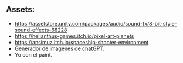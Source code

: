## Assets:

-  https://assetstore.unity.com/packages/audio/sound-fx/8-bit-style-sound-effects-68228
-  https://helianthus-games.itch.io/pixel-art-planets
-  https://ansimuz.itch.io/spaceship-shooter-environment
-  [Generador de imagenes de chatGPT.](https://chatgpt.com)
-  Yo con el paint.
